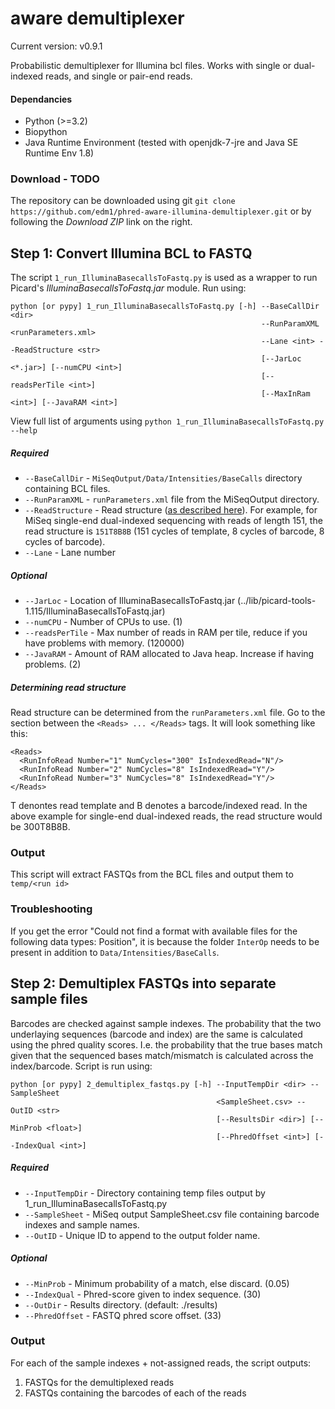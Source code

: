 aware demultiplexer
===================

Current version: v0.9.1

Probabilistic demultiplexer for Illumina bcl files. Works with single or dual-
indexed reads, and single or pair-end reads.

#### Dependancies
- Python (>=3.2)
- Biopython
- Java Runtime Environment (tested with openjdk-7-jre and Java SE Runtime Env 1.8)

### Download - TODO
The repository can be downloaded using git `git clone https://github.com/edm1/phred-aware-illumina-demultiplexer.git` or by following the *Download ZIP* link on the right.

## Step 1: Convert Illumina BCL to FASTQ
The script `1_run_IlluminaBasecallsToFastq.py` is used as a wrapper to run Picard's *IlluminaBasecallsToFastq.jar* module. Run using:

```
python [or pypy] 1_run_IlluminaBasecallsToFastq.py [-h] --BaseCallDir <dir>
                                                        --RunParamXML <runParameters.xml>
                                                        --Lane <int> --ReadStructure <str>
                                                        [--JarLoc <*.jar>] [--numCPU <int>]
                                                        [--readsPerTile <int>]
                                                        [--MaxInRam <int>] [--JavaRAM <int>]

```

View full list of arguments using `python 1_run_IlluminaBasecallsToFastq.py --help`

##### Required
- `--BaseCallDir` - `MiSeqOutput/Data/Intensities/BaseCalls` directory containing BCL files.
- `--RunParamXML` - `runParameters.xml` file from the MiSeqOutput directory.
- `--ReadStructure` - Read structure ([as described here](http://picard.sourceforge.net/command-line-overview.shtml#IlluminaBasecallsToFastq)). For example, for MiSeq single-end dual-indexed sequencing with reads of length 151, the read structure is `151T8B8B` (151 cycles of template, 8 cycles of barcode, 8 cycles of barcode).
- `--Lane` - Lane number

##### Optional
- `--JarLoc` - Location of IlluminaBasecallsToFastq.jar (../lib/picard-tools-1.115/IlluminaBasecallsToFastq.jar)
- `--numCPU` - Number of CPUs to use. (1)
- `--readsPerTile` - Max number of reads in RAM per tile, reduce if you have problems with memory. (120000)
- `--JavaRAM` - Amount of RAM allocated to Java heap. Increase if having problems. (2)

##### Determining read structure
Read structure can be determined from the `runParameters.xml` file. Go to the section between the `<Reads> ... </Reads>` tags. It will look something like this:

```
<Reads>
  <RunInfoRead Number="1" NumCycles="300" IsIndexedRead="N"/>
  <RunInfoRead Number="2" NumCycles="8" IsIndexedRead="Y"/>
  <RunInfoRead Number="3" NumCycles="8" IsIndexedRead="Y"/>
</Reads>
```
T denontes read template and B denotes a barcode/indexed read. In the above example for single-end dual-indexed reads, the read structure would be 300T8B8B.


### Output
This script will extract FASTQs from the BCL files and output them to `temp/<run id>`

### Troubleshooting
If you get the error "Could not find a format with available files for the following data types: Position", it is because the folder `InterOp` needs to be present in addition to `Data/Intensities/BaseCalls`.

## Step 2: Demultiplex FASTQs into separate sample files
Barcodes are checked against sample indexes. The probability that the two underlaying sequences (barcode and index) are the same is calculated using the phred quality scores. I.e. the probability that the true bases match given that the sequenced bases match/mismatch is calculated across the index/barcode. Script is run using:

```
python [or pypy] 2_demultiplex_fastqs.py [-h] --InputTempDir <dir> --SampleSheet
                                              <SampleSheet.csv> --OutID <str>
                                              [--ResultsDir <dir>] [--MinProb <float>]
                                              [--PhredOffset <int>] [--IndexQual <int>]

```

##### Required
- `--InputTempDir` - Directory containing temp files output by 1_run_IlluminaBasecallsToFastq.py
- `--SampleSheet` - MiSeq output SampleSheet.csv file containing barcode indexes and sample names.
- `--OutID` - Unique ID to append to the output folder name.

##### Optional
- `--MinProb` - Minimum probability of a match, else discard. (0.05)
- `--IndexQual` - Phred-score given to index sequence. (30)
- `--OutDir` - Results directory. (default: ./results)
- `--PhredOffset` - FASTQ phred score offset. (33)

### Output
For each of the sample indexes + not-assigned reads, the script outputs:
1. FASTQs for the demultiplexed reads
2. FASTQs containing the barcodes of each of the reads
